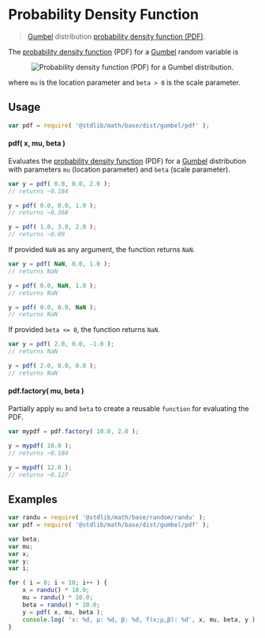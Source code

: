 # Probability Density Function

> [Gumbel][gumbel-distribution] distribution [probability density function (PDF)][pdf].

<section class="intro">

The [probability density function][pdf] (PDF) for a [Gumbel][gumbel-distribution] random variable is

<!-- <equation class="equation" label="eq:gumbel_pdf" align="center" raw="f(x;\mu,\beta) = \frac{1}{\beta}e^{-\left( \frac{x-\mu}{\beta}+e^{- \frac{x-\mu}{\beta}}\right)}" alt="Probability density function (PDF) for a Gumbel distribution."> -->

<div class="equation" align="center" data-raw-text="f(x;\mu,\beta) = \frac{1}{\beta}e^{-\left( \frac{x-\mu}{\beta}+e^{- \frac{x-\mu}{\beta}}\right)}" data-equation="eq:gumbel_pdf">
    <img src="https://cdn.rawgit.com/stdlib-js/stdlib/bb29798906e119fcb2af99e94b60407a270c9b32/lib/node_modules/@stdlib/math/base/dist/gumbel/pdf/docs/img/equation_gumbel_pdf.svg" alt="Probability density function (PDF) for a Gumbel distribution.">
    <br>
</div>

<!-- </equation> -->

where `mu` is the location parameter and `beta > 0` is the scale parameter.

</section>

<!-- /.intro -->

<section class="usage">

## Usage

```javascript
var pdf = require( '@stdlib/math/base/dist/gumbel/pdf' );
```

#### pdf( x, mu, beta )

Evaluates the [probability density function][pdf] (PDF) for a [Gumbel][gumbel-distribution] distribution with parameters `mu` (location parameter) and `beta` (scale parameter).

```javascript
var y = pdf( 0.0, 0.0, 2.0 );
// returns ~0.184

y = pdf( 0.0, 0.0, 1.0 );
// returns ~0.368

y = pdf( 1.0, 3.0, 2.0 );
// returns ~0.09
```

If provided `NaN` as any argument, the function returns `NaN`.

```javascript
var y = pdf( NaN, 0.0, 1.0 );
// returns NaN

y = pdf( 0.0, NaN, 1.0 );
// returns NaN

y = pdf( 0.0, 0.0, NaN );
// returns NaN
```

If provided `beta <= 0`, the function returns `NaN`.

```javascript
var y = pdf( 2.0, 0.0, -1.0 );
// returns NaN

y = pdf( 2.0, 8.0, 0.0 );
// returns NaN
```

#### pdf.factory( mu, beta )

Partially apply `mu` and `beta` to create a reusable `function` for evaluating the PDF.

```javascript
var mypdf = pdf.factory( 10.0, 2.0 );

y = mypdf( 10.0 );
// returns ~0.184

y = mypdf( 12.0 );
// returns ~0.127
```

</section>

<!-- /.usage -->

<section class="examples">

## Examples

```javascript
var randu = require( '@stdlib/math/base/random/randu' );
var pdf = require( '@stdlib/math/base/dist/gumbel/pdf' );

var beta;
var mu;
var x;
var y;
var i;

for ( i = 0; i < 10; i++ ) {
    x = randu() * 10.0;
    mu = randu() * 10.0;
    beta = randu() * 10.0;
    y = pdf( x, mu, beta );
    console.log( 'x: %d, µ: %d, β: %d, f(x;µ,β): %d', x, mu, beta, y );
}
```

</section>

<!-- /.examples -->

<section class="links">

[gumbel-distribution]: https://en.wikipedia.org/wiki/Gumbel_distribution

[pdf]: https://en.wikipedia.org/wiki/Probability_density_function

</section>

<!-- /.links -->
